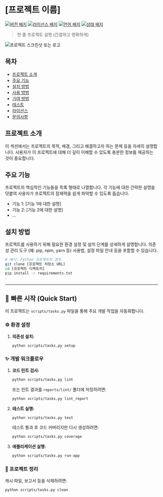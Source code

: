 # [프로젝트 이름]

[![버전 배지](https://img.shields.io/badge/version-1.0.0-blue.svg)](https://semver.org/)
[![라이선스 배지](https://img.shields.io/badge/license-MIT-green.svg)](https://opensource.org/licenses/MIT)
[![언어 배지](https://img.shields.io/badge/language-Python-yellow.svg)](https://www.python.org/)
[![상태 배지](https://img.shields.io/badge/status-stable-brightgreen.svg)](https://img.shields.io/)

> 한 줄 프로젝트 설명 (간결하고 명확하게)

![프로젝트 스크린샷 또는 로고](images/screenshot.png)

## 목차

- [프로젝트 소개](#프로젝트-소개)
- [주요 기능](#주요-기능)
- [설치 방법](#설치-방법)
- [사용 방법](#사용-방법)
- [기여 방법](#기여-방법)
- [테스트](#테스트)
- [라이선스](#라이선스)
- [문의사항](#문의사항)

## 프로젝트 소개

이 섹션에서는 프로젝트의 목적, 배경, 그리고 해결하고자 하는 문제 등을 자세히 설명합니다. 사용자가 이 프로젝트에 대해 더 깊이 이해할 수 있도록 충분한 정보를 제공하는 것이 중요합니다.

## 주요 기능

프로젝트의 핵심적인 기능들을 목록 형태로 나열합니다. 각 기능에 대한 간략한 설명을 덧붙여 사용자가 프로젝트의 잠재력을 쉽게 파악할 수 있도록 돕습니다.

- 기능 1: [기능 1에 대한 설명]
- 기능 2: [기능 2에 대한 설명]
- ...

## 설치 방법

프로젝트를 사용하기 위해 필요한 환경 설정 및 설치 단계를 상세하게 설명합니다. 의존성 관리 도구 (예: pip, npm, yarn 등) 사용법, 설정 파일 안내 등을 포함할 수 있습니다.

```bash
# 예시: Python 프로젝트의 경우
git clone [프로젝트 저장소 URL]
cd [프로젝트 디렉토리]
pip install -r requirements.txt
.
```

---
## 🚀 빠른 시작 (Quick Start)

이 프로젝트는 `scripts/tasks.py` 파일을 통해 주요 개발 작업을 자동화합니다.

### ⚙️ 환경 설정

1.  **의존성 설치:**
    ```bash
    python scripts/tasks.py setup
    ```

### ✨ 개발 워크플로우

1.  **코드 린트 검사:**
    ```bash
    python scripts/tasks.py lint
    ```
    또는 린트 결과를 `reports/lint/` 폴더에 저장하려면:
    ```bash
    python scripts/tasks.py lint_report
    ```
2.  **테스트 실행:**
    ```bash
    python scripts/tasks.py test
    ```
    테스트 통과 후 코드 커버리지만 다시 생성하려면:
    ```bash
    python scripts/tasks.py coverage
    ```
3.  **애플리케이션 실행:**
    ```bash
    python scripts/tasks.py run-app
    ```

### 🧹 프로젝트 정리

캐시 파일, 보고서 등을 삭제하려면:
```bash
python scripts/tasks.py clean
